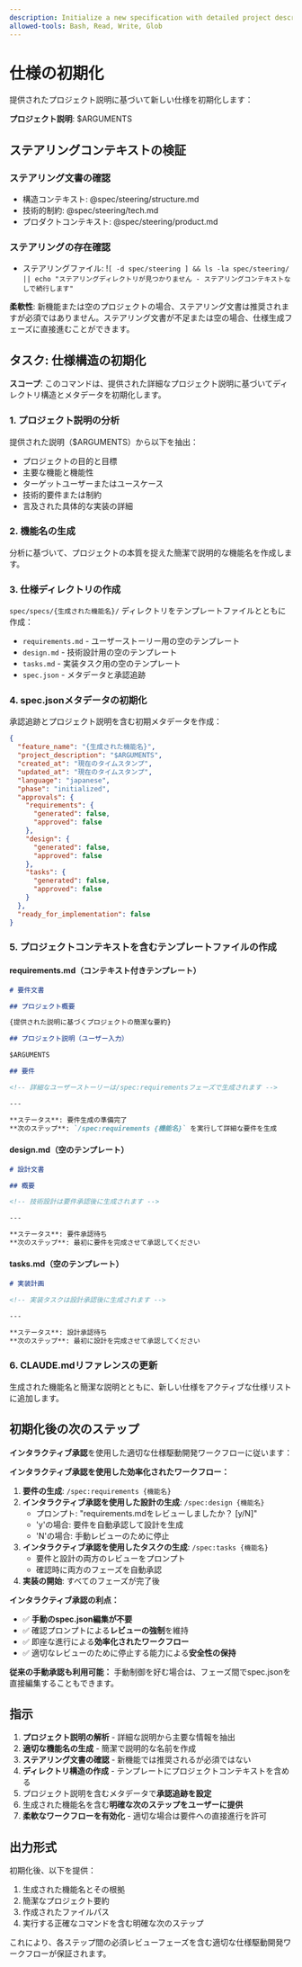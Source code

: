 ```yaml
---
description: Initialize a new specification with detailed project description and requirements
allowed-tools: Bash, Read, Write, Glob
---
```


# 仕様の初期化

提供されたプロジェクト説明に基づいて新しい仕様を初期化します：

**プロジェクト説明**: $ARGUMENTS

## ステアリングコンテキストの検証

### ステアリング文書の確認

- 構造コンテキスト: @spec/steering/structure.md
- 技術的制約: @spec/steering/tech.md
- プロダクトコンテキスト: @spec/steering/product.md

### ステアリングの存在確認

- ステアリングファイル: !`[ -d spec/steering ] && ls -la spec/steering/ || echo "ステアリングディレクトリが見つかりません - ステアリングコンテキストなしで続行します"`

**柔軟性**: 新機能または空のプロジェクトの場合、ステアリング文書は推奨されますが必須ではありません。ステアリング文書が不足または空の場合、仕様生成フェーズに直接進むことができます。

## タスク: 仕様構造の初期化

**スコープ**: このコマンドは、提供された詳細なプロジェクト説明に基づいてディレクトリ構造とメタデータを初期化します。

### 1. プロジェクト説明の分析

提供された説明（$ARGUMENTS）から以下を抽出：

- プロジェクトの目的と目標
- 主要な機能と機能性
- ターゲットユーザーまたはユースケース
- 技術的要件または制約
- 言及された具体的な実装の詳細

### 2. 機能名の生成

分析に基づいて、プロジェクトの本質を捉えた簡潔で説明的な機能名を作成します。

### 3. 仕様ディレクトリの作成

`spec/specs/{生成された機能名}/` ディレクトリをテンプレートファイルとともに作成：

- `requirements.md` - ユーザーストーリー用の空のテンプレート
- `design.md` - 技術設計用の空のテンプレート
- `tasks.md` - 実装タスク用の空のテンプレート
- `spec.json` - メタデータと承認追跡

### 4. spec.jsonメタデータの初期化

承認追跡とプロジェクト説明を含む初期メタデータを作成：

```json
{
  "feature_name": "{生成された機能名}",
  "project_description": "$ARGUMENTS",
  "created_at": "現在のタイムスタンプ",
  "updated_at": "現在のタイムスタンプ",
  "language": "japanese",
  "phase": "initialized",
  "approvals": {
    "requirements": {
      "generated": false,
      "approved": false
    },
    "design": {
      "generated": false,
      "approved": false
    },
    "tasks": {
      "generated": false,
      "approved": false
    }
  },
  "ready_for_implementation": false
}
```

### 5. プロジェクトコンテキストを含むテンプレートファイルの作成

#### requirements.md（コンテキスト付きテンプレート）

```markdown
# 要件文書

## プロジェクト概要

{提供された説明に基づくプロジェクトの簡潔な要約}

## プロジェクト説明（ユーザー入力）

$ARGUMENTS

## 要件

<!-- 詳細なユーザーストーリーは/spec:requirementsフェーズで生成されます -->

---

**ステータス**: 要件生成の準備完了
**次のステップ**: `/spec:requirements {機能名}` を実行して詳細な要件を生成
```

#### design.md（空のテンプレート）

```markdown
# 設計文書

## 概要

<!-- 技術設計は要件承認後に生成されます -->

---

**ステータス**: 要件承認待ち
**次のステップ**: 最初に要件を完成させて承認してください
```

#### tasks.md（空のテンプレート）

```markdown
# 実装計画

<!-- 実装タスクは設計承認後に生成されます -->

---

**ステータス**: 設計承認待ち  
**次のステップ**: 最初に設計を完成させて承認してください
```

### 6. CLAUDE.mdリファレンスの更新

生成された機能名と簡潔な説明とともに、新しい仕様をアクティブな仕様リストに追加します。

## 初期化後の次のステップ

**インタラクティブ承認**を使用した適切な仕様駆動開発ワークフローに従います：

**インタラクティブ承認を使用した効率化されたワークフロー：**

1. **要件の生成**: `/spec:requirements {機能名}`
2. **インタラクティブ承認を使用した設計の生成**: `/spec:design {機能名}`
   - プロンプト: "requirements.mdをレビューしましたか？ [y/N]"
   - 'y'の場合: 要件を自動承認して設計を生成
   - 'N'の場合: 手動レビューのために停止
3. **インタラクティブ承認を使用したタスクの生成**: `/spec:tasks {機能名}`
   - 要件と設計の両方のレビューをプロンプト
   - 確認時に両方のフェーズを自動承認
4. **実装の開始**: すべてのフェーズが完了後

**インタラクティブ承認の利点：**

- ✅ **手動のspec.json編集が不要**
- ✅ 確認プロンプトによる**レビューの強制**を維持
- ✅ 即座な進行による**効率化されたワークフロー**
- ✅ 適切なレビューのために停止する能力による**安全性の保持**

**従来の手動承認も利用可能：**
手動制御を好む場合は、フェーズ間でspec.jsonを直接編集することもできます。

## 指示

1. **プロジェクト説明の解析** - 詳細な説明から主要な情報を抽出
2. **適切な機能名の生成** - 簡潔で説明的な名前を作成
3. **ステアリング文書の確認** - 新機能では推奨されるが必須ではない
4. **ディレクトリ構造の作成** - テンプレートにプロジェクトコンテキストを含める
5. プロジェクト説明を含むメタデータで**承認追跡を設定**
6. 生成された機能名を含む**明確な次のステップをユーザーに提供**
7. **柔軟なワークフローを有効化** - 適切な場合は要件への直接進行を許可

## 出力形式

初期化後、以下を提供：

1. 生成された機能名とその根拠
2. 簡潔なプロジェクト要約
3. 作成されたファイルパス
4. 実行する正確なコマンドを含む明確な次のステップ

これにより、各ステップ間の必須レビューフェーズを含む適切な仕様駆動開発ワークフローが保証されます。
